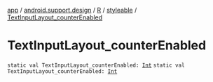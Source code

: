 [app](../../../index.md) / [android.support.design](../../index.md) / [R](../index.md) / [styleable](index.md) / [TextInputLayout_counterEnabled](./-text-input-layout_counter-enabled.md)

# TextInputLayout_counterEnabled

`static val TextInputLayout_counterEnabled: `[`Int`](https://kotlinlang.org/api/latest/jvm/stdlib/kotlin/-int/index.html)
`static val TextInputLayout_counterEnabled: `[`Int`](https://kotlinlang.org/api/latest/jvm/stdlib/kotlin/-int/index.html)